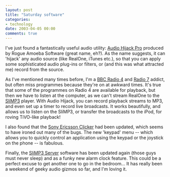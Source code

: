 ```yaml
---
layout: post
title: "Saturday software"
categories:
- technology
date: 2003-04-05 00:00
comments: true
---
```


<p>I've just found a fantastically useful audio utility: <a href="http://www.rogueamoeba.com/audiohijackpro/">Audio Hijack Pro</a> produced by Rogue Amoeba Software (great name, eh?). As the name suggests, it can 'hijack' any audio source (like RealOne, iTunes etc.), so that you can apply some sophisticated audio plug-ins or filters, or (and this was what attracted me) record from the source.</p>

<p>As I've mentioned many times before, I'm a <a href="http://www.bbc.co.uk/radio4/">BBC Radio 4</a> and <a href="http://www.bbc.co.uk/bbc7/">Radio 7</a> addict, but often miss programmes because they're on at awkward times. It's true that some of the programmes on Radio 4 are available for playback, but then we have to listen at the computer, as we can't stream RealOne to the <a href="http://www.slimdevices.com">SliMP3</a> player. With Audio Hijack, you can record playback streams to MP3, and even set up a timer to record live broadcasts. It works beautifully, and allows us to listen on the SliMP3, or transfer the broadcasts to the iPod, for roving TiVO-like playback!</p>

<p>I also found that the <a href="http://homepage.mac.com/jonassalling/Shareware/Clicker/index.html">Sony Ericsson Clicker</a> had been updated, which seems to have ironed out many of the bugs. The new 'keypad' menu -- which allows you to quickly control an application using the keypad or the joystick on the phone -- is fabulous.</p>

<p>Finally, the <a href="http://www.slimdevices.com/su_downloads.html">SliMP3 Server</a> software has been updated again (those guys must never sleep) and as a funky new alarm clock feature. This could be a perfect excuse to get another one to go in the bedroom... It has really been a weekend of geeky audio gizmos so far, and I'm loving it.</p>
